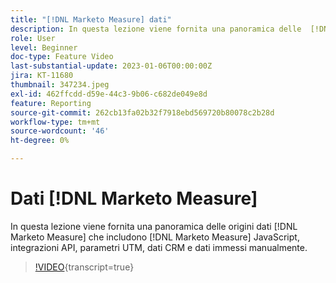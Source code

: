 ```yaml
---
title: "[!DNL Marketo Measure] dati"
description: In questa lezione viene fornita una panoramica delle  [!DNL Marketo Measure] origini dati che includono  [!DNL Marketo Measure] JavaScript, integrazioni API, parametri UTM, dati CRM e dati immessi manualmente.
role: User
level: Beginner
doc-type: Feature Video
last-substantial-update: 2023-01-06T00:00:00Z
jira: KT-11680
thumbnail: 347234.jpeg
exl-id: 462ffcdd-d59e-44c3-9b06-c682de049e8d
feature: Reporting
source-git-commit: 262cb13fa02b32f7918ebd569720b80078c2b28d
workflow-type: tm+mt
source-wordcount: '46'
ht-degree: 0%

---
```


# Dati [!DNL Marketo Measure]

In questa lezione viene fornita una panoramica delle origini dati [!DNL Marketo Measure] che includono [!DNL Marketo Measure] JavaScript, integrazioni API, parametri UTM, dati CRM e dati immessi manualmente.

>[!VIDEO](https://video.tv.adobe.com/v/347234/?learn=on){transcript=true}
